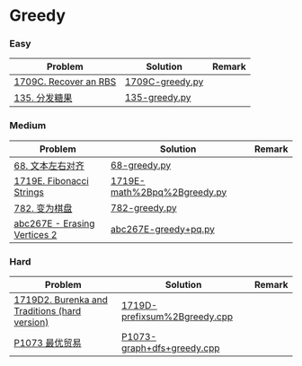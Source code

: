 # Greedy

### Easy

| Problem | Solution | Remark |
| ------- | -------- | ------ |
| [1709C. Recover an RBS](https://codeforces.com/contest/1709/problem/C)  | [1709C-greedy.py](https://github.com/chuzhumin98/PythonForMillions/blob/main/Codeforces/1709/1709C-greedy.py) |        |
| [135. 分发糖果](https://leetcode.cn/problems/candy/) | [135-greedy.py](https://github.com/chuzhumin98/PythonForMillions/blob/main/LeetCode/135-greedy.py) |  |



### Medium

| Problem                                                      | Solution                                                     | Remark |
| ------------------------------------------------------------ | ------------------------------------------------------------ | ------ |
| [68. 文本左右对齐](https://leetcode.cn/problems/text-justification/)  | [68-greedy.py](https://github.com/chuzhumin98/PythonForMillions/blob/main/LeetCode/68-greedy.py) |        |
| [1719E. Fibonacci Strings](https://codeforces.com/contest/1719/problem/E) | [1719E-math%2Bpq%2Bgreedy.py](https://github.com/chuzhumin98/PythonForMillions/blob/main/Codeforces/1719/1719E-math%2Bpq%2Bgreedy.py) | |
| [782. 变为棋盘](https://leetcode.cn/problems/transform-to-chessboard/) | [782-greedy.py](https://github.com/chuzhumin98/PythonForMillions/blob/main/LeetCode/782-greedy.py) |  |
| [abc267E - Erasing Vertices 2](https://atcoder.jp/contests/abc267/tasks/abc267_e) | [abc267E-greedy+pq.py](https://github.com/chuzhumin98/PythonForMillions/blob/main/AtCoder/abc267/abc267E-greedy%2Bpq.py) |  |



### Hard

| Problem | Solution | Remark |
| ------- | -------- | ------ |
| [1719D2. Burenka and Traditions (hard version)](https://codeforces.com/contest/1719/problem/D2)  | [1719D-prefixsum%2Bgreedy.cpp](https://github.com/chuzhumin98/PythonForMillions/blob/main/Codeforces/1719/1719D-prefixsum%2Bgreedy.cpp)  |        |
| [P1073 最优贸易](https://www.luogu.com.cn/problem/P1073) | [P1073-graph+dfs+greedy.cpp](https://github.com/chuzhumin98/PythonForMillions/blob/main/luogu/P1073-graph%2Bdfs%2Bgreedy.cpp) | |